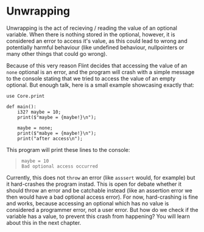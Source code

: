 # Unwrapping

Unwrapping is the act of recieving / reading the value of an optional variable. When there is nothing stored in the optional, however, it is considered an error to access it's value, as this could lead to wrong and potentially harmful behaviour (like undefined behaviour, nullpointers or many other things that could go wrong).

Because of this very reason Flint decides that accessing the value of an `none` optional is an error, and the program will crash with a simple message to the console stating that we tried to access the value of an empty optional. But enough talk, here is a small example showcasing exactly that:

```ft
use Core.print

def main():
    i32? maybe = 10;
    print($"maybe = {maybe!}\n");

    maybe = none;
    print($"mabye = {maybe!}\n");
    print("after access\n");
```

This program will print these lines to the console:

> ```
> maybe = 10
> Bad optional access occurred
> ```

Currently, this does not `throw` an error (like `asssert` would, for example) but it hard-crashes the program instad. This is open for debate whether it should throw an error and be catchable instead (like an assertion error we then would have a bad optional access error). For now, hard-crashing is fine and works, because accessing an optional which has no value is considered a programmer error, not a user error. But how do we check if the variable has a value, to prevent this crash from happening? You will learn about this in the next chapter.
